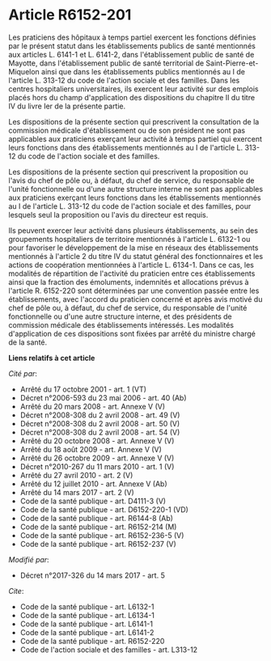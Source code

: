 # Article R6152-201

Les praticiens des hôpitaux à temps partiel exercent les fonctions définies par le présent statut dans les établissements
publics de santé mentionnés aux articles L. 6141-1 et L. 6141-2, dans l'établissement public de santé de Mayotte, dans
l'établissement public de santé territorial de Saint-Pierre-et-Miquelon ainsi que dans les établissements publics mentionnés
au I de l'article L. 313-12 du code de l'action sociale et des familles. Dans les centres hospitaliers universitaires, ils
exercent leur activité sur des emplois placés hors du champ d'application des dispositions du chapitre II du titre IV du
livre Ier de la présente partie. 

Les dispositions de la présente section qui prescrivent la consultation de la commission médicale d'établissement ou de son
président ne sont pas applicables aux praticiens exerçant leur activité à temps partiel qui exercent leurs fonctions dans des
établissements mentionnés au I de l'article L. 313-12 du code de l'action sociale et des familles. 

Les dispositions de la présente section qui prescrivent la proposition ou l'avis du chef de pôle ou, à défaut, du chef de
service, du responsable de l'unité fonctionnelle ou d'une autre structure interne ne sont pas applicables aux praticiens
exerçant leurs fonctions dans les établissements mentionnés au I de l'article L. 313-12 du code de l'action sociale et des
familles, pour lesquels seul la proposition ou l'avis du directeur est requis. 

Ils peuvent exercer leur activité dans plusieurs établissements, au sein des groupements hospitaliers de territoire
mentionnés à l'article L. 6132-1 ou pour favoriser le développement de la mise en réseaux des établissements mentionnés à
l'article 2 du titre IV du statut général des fonctionnaires et les actions de coopération mentionnées à l'article L. 6134-1.
Dans ce cas, les modalités de répartition de l'activité du praticien entre ces établissements ainsi que la fraction des
émoluments, indemnités et allocations prévus à l'article R. 6152-220 sont déterminées par une convention passée entre les
établissements, avec l'accord du praticien concerné et après avis motivé du chef de pôle ou, à défaut, du chef de service, du
responsable de l'unité fonctionnelle ou d'une autre structure interne, et des présidents de commission médicale des
établissements intéressés. Les modalités d'application de ces dispositions sont fixées par arrêté du ministre chargé de la
santé.

**Liens relatifs à cet article**

_Cité par_:

  - Arrêté du 17 octobre 2001 - art. 1 (VT)
  - Décret n°2006-593 du 23 mai 2006 - art. 40 (Ab)
  - Arrêté du 20 mars 2008 - art. Annexe V (V)
  - Décret n°2008-308 du 2 avril 2008 - art. 49 (V)
  - Décret n°2008-308 du 2 avril 2008 - art. 50 (V)
  - Décret n°2008-308 du 2 avril 2008 - art. 54 (V)
  - Arrêté du 20 octobre 2008 - art. Annexe V (V)
  - Arrêté du 18 août 2009 - art. Annexe V (V)
  - Arrêté du 26 octobre 2009 - art. Annexe V (V)
  - Décret n°2010-267 du 11 mars 2010 - art. 1 (V)
  - Arrêté du 27 avril 2010 - art. 2 (V)
  - Arrêté du 12 juillet 2010 - art. Annexe V (Ab)
  - Arrêté du 14 mars 2017 - art. 2 (V)
  - Code de la santé publique - art. D4111-3 (V)
  - Code de la santé publique - art. D6152-220-1 (VD)
  - Code de la santé publique - art. R6144-8 (Ab)
  - Code de la santé publique - art. R6152-214 (M)
  - Code de la santé publique - art. R6152-236-5 (V)
  - Code de la santé publique - art. R6152-237 (V)

_Modifié par_:

  - Décret n°2017-326 du 14 mars 2017 - art. 5

_Cite_:

  - Code de la santé publique - art. L6132-1
  - Code de la santé publique - art. L6134-1
  - Code de la santé publique - art. L6141-1
  - Code de la santé publique - art. L6141-2
  - Code de la santé publique - art. R6152-220
  - Code de l'action sociale et des familles - art. L313-12
